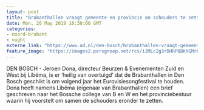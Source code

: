 ```yaml
---
layout: post
title: "Brabanthallen vraagt gemeente en provincie om schouders te zetten onder Eurovisiesongfestival"
date: Mon, 20 May 2019 10:30:00 GMT
categories: 
- noord-brabant 
- vught 
externe_link: "https://www.ad.nl/den-bosch/brabanthallen-vraagt-gemeente-en-provincie-om-schouders-te-zetten-onder-eurovisiesongfestival~ad8127ac/"
feature_image: "https://images2.persgroep.net/rcs/iJMLc2g3rDHhPQBKYGMr6ncDxV0/diocontent/123536666/_fitwidth/400/?appId=21791a8992982cd8da851550a453bd7f&quality=0.7"
---
```


DEN BOSCH - Jeroen Dona, directeur Beurzen & Evenementen Zuid en West bij Libéma, is er ‘heilig van overtuigd’ dat de Brabanthallen in Den Bosch geschikt is om volgend jaar het  Eurovisiesongfestival te houden. Dona heeft namens Libéma (eigenaar van Brabanthallen) een brief geschreven naar  het Bossche college van B en W en het provinciebestuur waarin hij voorstelt om samen de schouders eronder te zetten.
